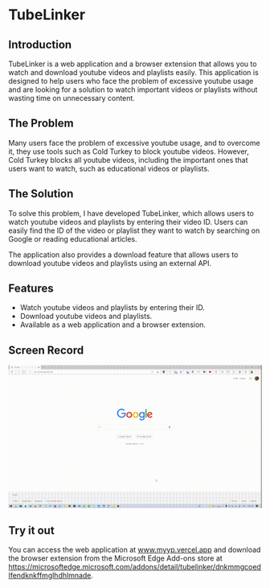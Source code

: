 # TubeLinker

## Introduction

TubeLinker is a web application and a browser extension that allows you to watch and download youtube videos and playlists easily. This application is designed to help users who face the problem of excessive youtube usage and are looking for a solution to watch important videos or playlists without wasting time on unnecessary content.

## The Problem

Many users face the problem of excessive youtube usage, and to overcome it, they use tools such as Cold Turkey to block youtube videos. However, Cold Turkey blocks all youtube videos, including the important ones that users want to watch, such as educational videos or playlists.

## The Solution

To solve this problem, I have developed TubeLinker, which allows users to watch youtube videos and playlists by entering their video ID. Users can easily find the ID of the video or playlist they want to watch by searching on Google or reading educational articles.

The application also provides a download feature that allows users to download youtube videos and playlists using an external API.

## Features

- Watch youtube videos and playlists by entering their ID.
- Download youtube videos and playlists.
- Available as a web application and a browser extension.

## Screen Record

![TubeLinker Screen Record](./screen-record.gif)

## Try it out

You can access the web application at www.myyp.vercel.app and download the browser extension from the Microsoft Edge Add-ons store at https://microsoftedge.microsoft.com/addons/detail/tubelinker/dnkmmgcoedlfendknkffmglhdhlmnade.
